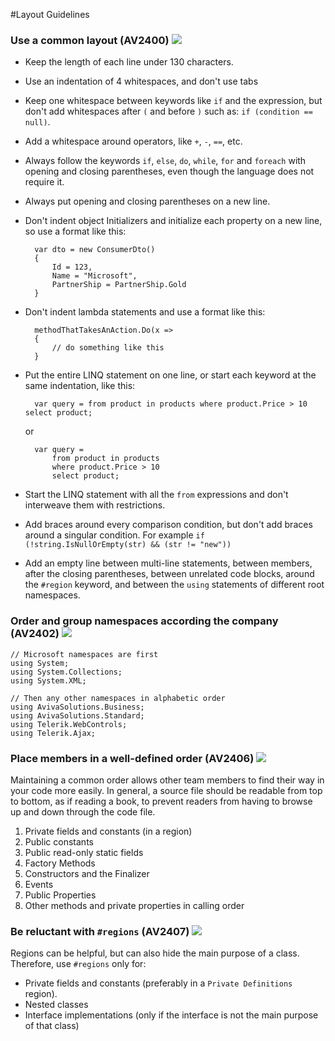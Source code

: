 <!--
NOTE: Requires Markdown Extra. See http://michelf.ca/projects/php-markdown/extra/
 --> 

#Layout Guidelines

### Use a common layout  (AV2400) ![](images/1.png)

- Keep the length of each line under 130 characters.

- Use an indentation of 4 whitespaces, and don't use tabs

- Keep one whitespace between keywords like `if` and the expression, but don't add whitespaces after `(` and before `)` such as: `if (condition == null)`.

- Add a whitespace around operators, like `+`, `-`, `==`, etc.

- Always follow the keywords `if`, `else`, `do`, `while`, `for` and `foreach` with opening and closing parentheses, even though the language does not require it. 

- Always put opening and closing parentheses on a new line.
- Don't indent object Initializers and initialize each property on a new line, so use a format like this: 
	
		var dto = new ConsumerDto()
		{  
			Id = 123,  
			Name = "Microsoft",  
			PartnerShip = PartnerShip.Gold
		}

- Don't indent lambda statements and use a format like this:

		methodThatTakesAnAction.Do(x =>
		{ 
			// do something like this 
		}

- Put the entire LINQ statement on one line, or start each keyword at the same indentation, like this:
		
		var query = from product in products where product.Price > 10 select product;

  	or
	
		var query =  
		    from product in products  
		    where product.Price > 10  
		    select product;

- Start the LINQ statement with all the `from` expressions and don't interweave them with restrictions.
- Add braces around every comparison condition, but don't add braces around a singular condition. For example `if (!string.IsNullOrEmpty(str) && (str != "new"))`

- Add an empty line between multi-line statements, between members, after the closing parentheses, between unrelated code blocks, around the `#region` keyword, and between the `using` statements of different root namespaces.


### Order and group namespaces according the company  (AV2402) ![](images/3.png)

	// Microsoft namespaces are first
	using System;
	using System.Collections;
	using System.XML;
	
	// Then any other namespaces in alphabetic order
	using AvivaSolutions.Business;
	using AvivaSolutions.Standard;
	using Telerik.WebControls;
	using Telerik.Ajax;

### Place members in a well-defined order  (AV2406) ![](images/1.png)
Maintaining a common order allows other team members to find their way in your code more easily. In general, a source file should be readable from top to bottom, as if reading a book, to prevent readers from having to browse up and down through the code file.

1. Private fields and constants (in a region)
2. Public constants
3. Public read-only static fields
4. Factory Methods
5. Constructors and the Finalizer
6. Events 
7. Public Properties
8. Other methods and private properties in calling order

### Be reluctant with `#regions` (AV2407) ![](images/1.png)
Regions can be helpful, but can also hide the main purpose of a class. Therefore, use `#regions` only for:

- Private fields and constants (preferably in a `Private Definitions` region).
- Nested classes
- Interface implementations (only if the interface is not the main purpose of that class)
